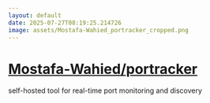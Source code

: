 ```yaml
---
layout: default
date: 2025-07-27T08:19:25.214726
image: assets/Mostafa-Wahied_portracker_cropped.png
---
```


# [Mostafa-Wahied/portracker](https://github.com/Mostafa-Wahied/portracker)

self-hosted tool for real-time port monitoring and discovery
